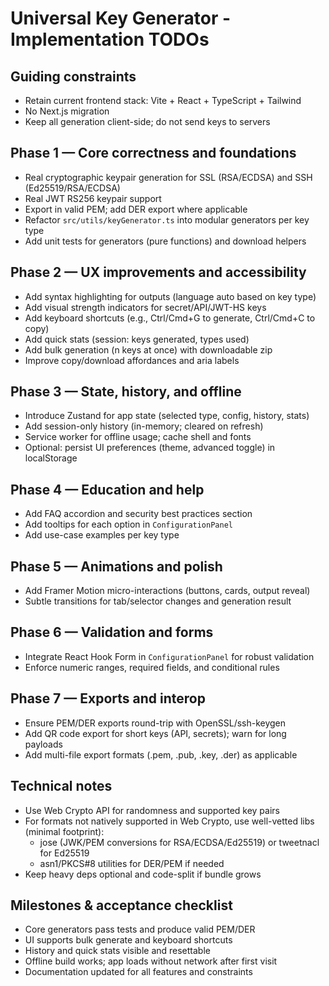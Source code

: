 # Universal Key Generator - Implementation TODOs

## Guiding constraints
- Retain current frontend stack: Vite + React + TypeScript + Tailwind
- No Next.js migration
- Keep all generation client-side; do not send keys to servers

## Phase 1 — Core correctness and foundations
- Real cryptographic keypair generation for SSL (RSA/ECDSA) and SSH (Ed25519/RSA/ECDSA)
- Real JWT RS256 keypair support
- Export in valid PEM; add DER export where applicable
- Refactor `src/utils/keyGenerator.ts` into modular generators per key type
- Add unit tests for generators (pure functions) and download helpers

## Phase 2 — UX improvements and accessibility
- Add syntax highlighting for outputs (language auto based on key type)
- Add visual strength indicators for secret/API/JWT-HS keys
- Add keyboard shortcuts (e.g., Ctrl/Cmd+G to generate, Ctrl/Cmd+C to copy)
- Add quick stats (session: keys generated, types used)
- Add bulk generation (n keys at once) with downloadable zip
- Improve copy/download affordances and aria labels

## Phase 3 — State, history, and offline
- Introduce Zustand for app state (selected type, config, history, stats)
- Add session-only history (in-memory; cleared on refresh)
- Service worker for offline usage; cache shell and fonts
- Optional: persist UI preferences (theme, advanced toggle) in localStorage

## Phase 4 — Education and help
- Add FAQ accordion and security best practices section
- Add tooltips for each option in `ConfigurationPanel`
- Add use-case examples per key type

## Phase 5 — Animations and polish
- Add Framer Motion micro-interactions (buttons, cards, output reveal)
- Subtle transitions for tab/selector changes and generation result

## Phase 6 — Validation and forms
- Integrate React Hook Form in `ConfigurationPanel` for robust validation
- Enforce numeric ranges, required fields, and conditional rules

## Phase 7 — Exports and interop
- Ensure PEM/DER exports round-trip with OpenSSL/ssh-keygen
- Add QR code export for short keys (API, secrets); warn for long payloads
- Add multi-file export formats (.pem, .pub, .key, .der) as applicable

## Technical notes
- Use Web Crypto API for randomness and supported key pairs
- For formats not natively supported in Web Crypto, use well-vetted libs (minimal footprint):
  - jose (JWK/PEM conversions for RSA/ECDSA/Ed25519) or tweetnacl for Ed25519
  - asn1/PKCS#8 utilities for DER/PEM if needed
- Keep heavy deps optional and code-split if bundle grows

## Milestones & acceptance checklist
- Core generators pass tests and produce valid PEM/DER
- UI supports bulk generate and keyboard shortcuts
- History and quick stats visible and resettable
- Offline build works; app loads without network after first visit
- Documentation updated for all features and constraints
